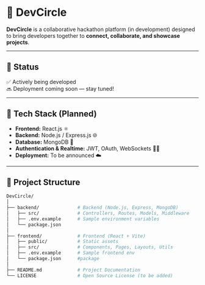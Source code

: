 # 🚀 DevCircle  

**DevCircle** is a collaborative hackathon platform (in development) designed to bring developers together to **connect, collaborate, and showcase projects**.  

---

## 📌 Status  
✅ Actively being developed  
🔜 Deployment coming soon — stay tuned!  

---

## 🔧 Tech Stack (Planned)  
- **Frontend:** React.js ⚛️  
- **Backend:** Node.js / Express.js 🌐  
- **Database:** MongoDB 🍃  
- **Authentication & Realtime:** JWT, OAuth, WebSockets 🔑💬  
- **Deployment:** To be announced ☁️  

---

## 📂 Project Structure  

```bash
DevCircle/
│
├── backend/              # Backend (Node.js, Express, MongoDB)
│   ├── src/              # Controllers, Routes, Models, Middleware
│   ├── .env.example      # Sample environment variables
│   └── package.json
│
├── frontend/             # Frontend (React + Vite)
│   ├── public/           # Static assets
│   ├── src/              # Components, Pages, Layouts, Utils
│   ├── .env.example      # Sample frontend env
│   └── package.json      #package
│
├── README.md             # Project Documentation
└── LICENSE               # Open Source License (to be added)

